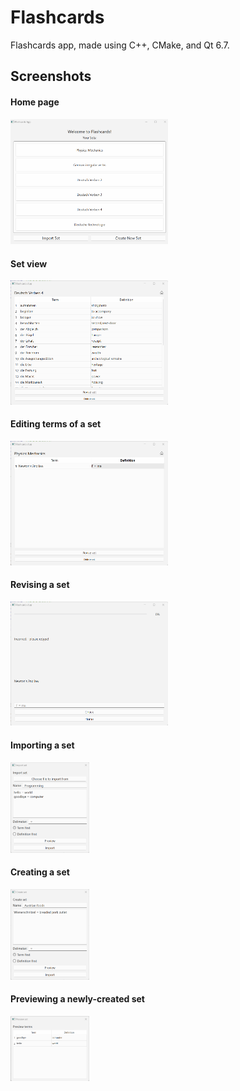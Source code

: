 # Flashcards
Flashcards app, made using C++, CMake, and Qt 6.7.
## Screenshots
#### Home page
<img width="50%" src="screenshots/home.png"/><br>
#### Set view
<img width="50%" src="screenshots/set_view.png"/><br>
#### Editing terms of a set
<img width="50%" src="screenshots/editing_a_set.png"/><br>
#### Revising a set
<img width="50%" src="screenshots/revising_a_set.png"/><br>
#### Importing a set
<img width="25%" src="screenshots/import.png"/><br>
#### Creating a set
<img width="25%" src="screenshots/create.png"/><br>
#### Previewing a newly-created set
<img width="25%" src="screenshots/preview.png"/><br>
